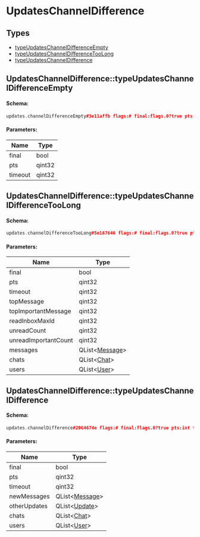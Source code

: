 # UpdatesChannelDifference

## Types

* [typeUpdatesChannelDifferenceEmpty](#updateschanneldifferencetypeupdateschanneldifferenceempty)
* [typeUpdatesChannelDifferenceTooLong](#updateschanneldifferencetypeupdateschanneldifferencetoolong)
* [typeUpdatesChannelDifference](#updateschanneldifferencetypeupdateschanneldifference)

## UpdatesChannelDifference::typeUpdatesChannelDifferenceEmpty

#### Schema:

```c++
updates.channelDifferenceEmpty#3e11affb flags:# final:flags.0?true pts:int timeout:flags.1?int = updates.ChannelDifference;
```

#### Parameters:

|Name|Type|
|----|----|
|final|bool|
|pts|qint32|
|timeout|qint32|

## UpdatesChannelDifference::typeUpdatesChannelDifferenceTooLong

#### Schema:

```c++
updates.channelDifferenceTooLong#5e167646 flags:# final:flags.0?true pts:int timeout:flags.1?int top_message:int top_important_message:int read_inbox_max_id:int unread_count:int unread_important_count:int messages:Vector<Message> chats:Vector<Chat> users:Vector<User> = updates.ChannelDifference;
```

#### Parameters:

|Name|Type|
|----|----|
|final|bool|
|pts|qint32|
|timeout|qint32|
|topMessage|qint32|
|topImportantMessage|qint32|
|readInboxMaxId|qint32|
|unreadCount|qint32|
|unreadImportantCount|qint32|
|messages|QList&lt;[Message](message.md)&gt;|
|chats|QList&lt;[Chat](chat.md)&gt;|
|users|QList&lt;[User](user.md)&gt;|

## UpdatesChannelDifference::typeUpdatesChannelDifference

#### Schema:

```c++
updates.channelDifference#2064674e flags:# final:flags.0?true pts:int timeout:flags.1?int new_messages:Vector<Message> other_updates:Vector<Update> chats:Vector<Chat> users:Vector<User> = updates.ChannelDifference;
```

#### Parameters:

|Name|Type|
|----|----|
|final|bool|
|pts|qint32|
|timeout|qint32|
|newMessages|QList&lt;[Message](message.md)&gt;|
|otherUpdates|QList&lt;[Update](update.md)&gt;|
|chats|QList&lt;[Chat](chat.md)&gt;|
|users|QList&lt;[User](user.md)&gt;|

